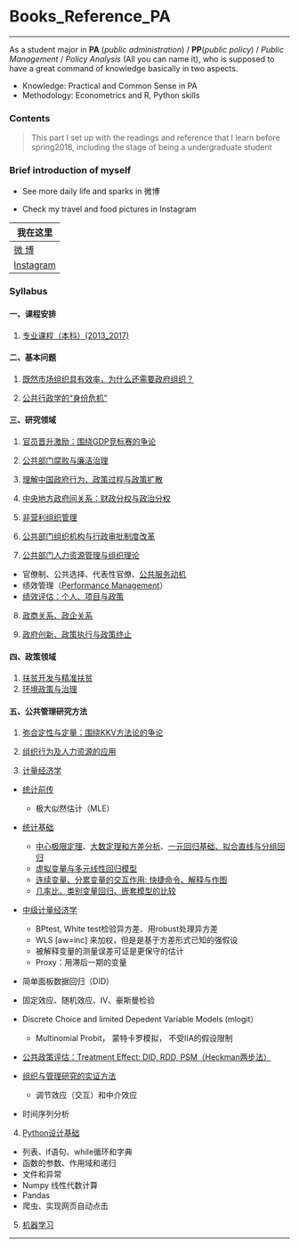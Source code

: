 # Books_Reference_PA
----
As a student major in **PA** (*public administration*) / **PP**(*public policy*) / *Public Management* / *Policy Analysis* (All you can name it), who is supposed to have a great command of knowledge basically in two aspects.

* Knowledge: Practical and Common Sense in PA
* Methodology: Econometrics and R, Python skills  

### Contents
>This part I set up with the readings and reference that I learn before spring2018, including the stage of being a undergraduate student


### Brief introduction of myself
* See more daily life and sparks in 微博

* Check my travel and food pictures in Instagram

| 我在这里 | 
|---|
|[微      博][Weibo]|
|[Instagram][Ins]| 

### Syllabus

#### 一、课程安排
1. [专业课程（本科）(2013_2017)](./专业课程（本科）.md)

#### 二、基本问题
1. [既然市场组织具有效率，为什么还需要政府组织？](./)

2. [公共行政学的“身份危机”]()

#### 三、研究领域
1. [官员晋升激励：围绕GDP竞标赛的争论]()

2. [公共部门腐败与廉洁治理]()

3. [理解中国政府行为、政策过程与政策扩散]()

4. [中央地方政府间关系：财政分权与政治分权]()

5. [非营利组织管理]()

6. [公共部门组织机构与行政审批制度改革]()

7. [公共部门人力资源管理与组织理论]()
* 官僚制、公共选择、代表性官僚、[公共服务动机]()
* 绩效管理（[Performance Management](https://www.lafollette.wisc.edu/images/syllabi/PA895/PA895_Performance_Management_17.pdf)）
* [绩效评估：个人、项目与政策](https://github.com/QihaoTom/Book_Reference_PA/blob/master/%E6%94%BF%E5%BA%9C%E7%BB%A9%E6%95%88%E8%AF%84%E4%BC%B0%E9%80%89%E9%A2%98%20-%200610.md)

8. [政商关系、政企关系]()

9. [政府创新、政策执行与政策终止]()


#### 四、政策领域
1. [扶贫开发与精准扶贫]()
2. [环境政策与治理]()

#### 五、公共管理研究方法
1. [弥合定性与定量：围绕KKV方法论的争论](https://github.com/QihaoTom/Book_Reference_PA/tree/master/KKV)

2. [组织行为及人力资源的应用]()
  
3. [计量经济学]()
 * [统计前传]()
   * 极大似然估计（MLE） 
 * [统计基础]()
   * [中心极限定理]、[大数定理和方差分析]、[一元回归基础、拟合直线与分组回归]
   * [虚拟变量与多元线性回归模型](https://github.com/QihaoTom/Book_Reference_PA/blob/master/%E7%AC%AC%E4%BA%94%E8%AE%B2%EF%BC%9A%E8%99%9A%E6%8B%9F%E5%8F%98%E9%87%8F%E4%B8%8E%E5%A4%9A%E5%85%83%E7%BA%BF%E6%80%A7%E5%9B%9E%E5%BD%92%E6%A8%A1%E5%9E%8B.md)
   * [连续变量、分累变量的交互作用: 快捷命令、解释与作图]()
   * [几率比、类别变量回归、嵌套模型的比较](https://github.com/QihaoTom/Book_Reference_PA/blob/master/%E7%B1%BB%E5%88%AB%E6%95%B0%E6%8D%AE%E5%9B%9E%E5%BD%92%20%7C%20%E7%AC%AC%E5%8D%81%E4%BA%94%E5%91%A8.do)
 * [中级计量经济学]()  
   * BPtest, White test检验异方差、用robust处理异方差
   * WLS [aw=inc] 来加权，但是是基于方差形式已知的强假设
   * 被解释变量的测量误差可证是更保守的估计
   * Proxy：用滞后一期的变量
 * 简单面板数据回归（DID）
 * 固定效应、随机效应、IV、豪斯曼检验
 * Discrete Choice and limited Depedent Variable Models (mlogit）
   * Multinomial Probit， 蒙特卡罗模拟， 不受IIA的假设限制
 
 * [公共政策评估：Treatment Effect: DID, RDD, PSM（Heckman两步法）](https://github.com/QihaoTom/Book_Reference_PA/blob/master/Treatment%20Effects1.pdf)
 
 * [组织与管理研究的实证方法](https://github.com/QihaoTom/Book_Reference_PA/blob/master/%E7%BB%84%E7%BB%87%E4%B8%8E%E7%AE%A1%E7%90%86%E7%A0%94%E7%A9%B6%E7%9A%84%E5%AE%9E%E8%AF%81%E6%96%B9%E6%B3%95.md)
   * 调节效应（交互）和中介效应
  
 * 时间序列分析

4. [Python设计基础]()
 * 列表、if语句、while循环和字典
 * 函数的参数、作用域和递归
 * 文件和异常
 * Numpy 线性代数计算
 * Pandas
 * 爬虫、实现网页自动点击
 
 5. [机器学习]()
  


****
[Weibo]:https://weibo.com/tangtang14/home?topnav=1&wvr=6
[Ins]:https://www.instagram.com/tommy_hao1/
[中心极限定理]:https://github.com/QihaoTom/Book_Reference_PA/blob/master/%E5%A6%82%E4%BD%95%E5%BA%94%E7%94%A8%E6%8A%BD%E6%A0%B7%E8%AF%AF%E5%B7%AE%E6%A8%A1%E6%8B%9F%E4%B8%AD%E5%BF%83%E6%9E%81%E9%99%90%E5%AE%9A%E7%90%86.do
[大数定理和方差分析]:https://github.com/QihaoTom/Book_Reference_PA/blob/master/t%E5%88%86%E5%B8%83%E3%80%81%E6%96%B9%E5%B7%AE%E5%88%86%E6%9E%90%E5%92%8CF%E5%88%86%E5%B8%83.do
[一元回归基础、拟合直线与分组回归]:https://github.com/QihaoTom/Book_Reference_PA/blob/master/%E4%B8%80%E5%85%83%E5%9B%9E%E5%BD%92%E5%9F%BA%E7%A1%80%E4%B8%8E%E5%9B%BE.do
